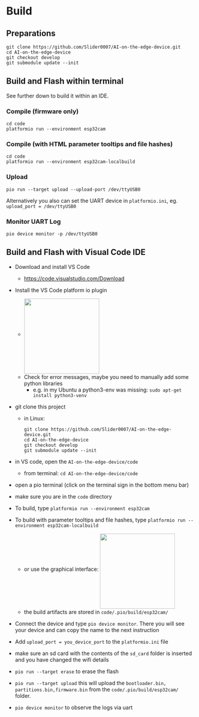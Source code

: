 # Build

## Preparations
```
git clone https://github.com/Slider0007/AI-on-the-edge-device.git
cd AI-on-the-edge-device
git checkout develop
git submodule update --init
```

## Build and Flash within terminal
See further down to build it within an IDE.
### Compile (firmware only)
```
cd code
platformio run --environment esp32cam
```

### Compile (with HTML parameter tooltips and file hashes)
```
cd code
platformio run --environment esp32cam-localbuild
```

### Upload
```
pio run --target upload --upload-port /dev/ttyUSB0
```

Alternatively you also can set the UART device in `platformio.ini`, eg. `upload_port = /dev/ttyUSB0`

### Monitor UART Log
```
pio device monitor -p /dev/ttyUSB0
```

## Build and Flash with Visual Code IDE

- Download and install VS Code
  - https://code.visualstudio.com/Download
- Install the VS Code platform io plugin
  - <img src="https://raw.githubusercontent.com/jomjol/ai-on-the-edge-device/master/images/platformio_plugin.jpg" width="200" align="middle">
  - Check for error messages, maybe you need to manually add some python libraries
    - e.g. in my Ubuntu a python3-env was missing: `sudo apt-get install python3-venv`
- git clone this project
  - in Linux: 

    ```
    git clone https://github.com/Slider0007/AI-on-the-edge-device.git
    cd AI-on-the-edge-device
    git checkout develop
    git submodule update --init
    ```

- in VS code, open the `AI-on-the-edge-device/code` 
	- from terminal: `cd AI-on-the-edge-device/code`
- open a pio terminal (click on the terminal sign in the bottom menu bar)
- make sure you are in the `code` directory
- To build, type `platformio run --environment esp32cam`
- To build with parameter tooltips and file hashes, type `platformio run --environment esp32cam-localbuild`
  - or use the graphical interface:
    <img src="https://raw.githubusercontent.com/jomjol/ai-on-the-edge-device/master/images/platformio_build.jpg" width="200" align="middle">
  - the build artifacts are stored in  `code/.pio/build/esp32cam/`
- Connect the device and type `pio device monitor`. There you will see your device and can copy the name to the next instruction
- Add `upload_port = you_device_port` to the `platformio.ini` file
- make sure an sd card with the contents of the `sd_card` folder is inserted and you have changed the wifi details
- `pio run --target erase` to erase the flash
- `pio run --target upload` this will upload the `bootloader.bin, partitions.bin,firmware.bin` from the `code/.pio/build/esp32cam/` folder. 
- `pio device monitor` to observe the logs via uart
